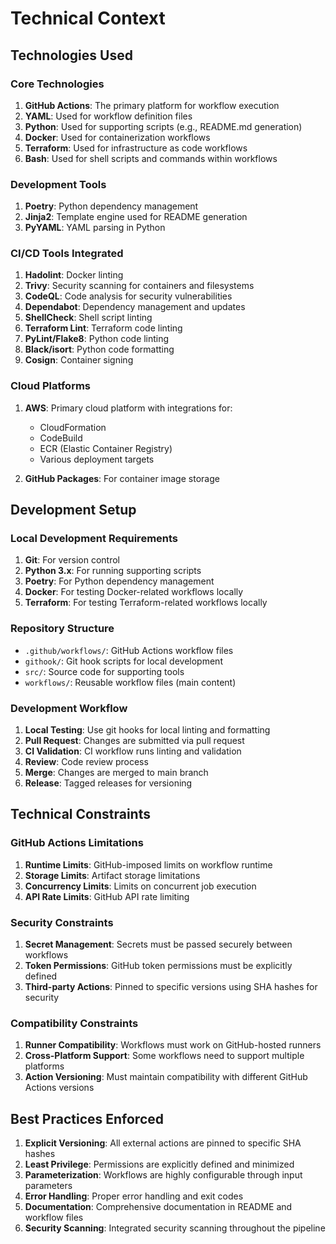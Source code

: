 # Technical Context

## Technologies Used

### Core Technologies

1. **GitHub Actions**: The primary platform for workflow execution
2. **YAML**: Used for workflow definition files
3. **Python**: Used for supporting scripts (e.g., README.md generation)
4. **Docker**: Used for containerization workflows
5. **Terraform**: Used for infrastructure as code workflows
6. **Bash**: Used for shell scripts and commands within workflows

### Development Tools

1. **Poetry**: Python dependency management
2. **Jinja2**: Template engine used for README generation
3. **PyYAML**: YAML parsing in Python

### CI/CD Tools Integrated

1. **Hadolint**: Docker linting
2. **Trivy**: Security scanning for containers and filesystems
3. **CodeQL**: Code analysis for security vulnerabilities
4. **Dependabot**: Dependency management and updates
5. **ShellCheck**: Shell script linting
6. **Terraform Lint**: Terraform code linting
7. **PyLint/Flake8**: Python code linting
8. **Black/isort**: Python code formatting
9. **Cosign**: Container signing

### Cloud Platforms

1. **AWS**: Primary cloud platform with integrations for:
   - CloudFormation
   - CodeBuild
   - ECR (Elastic Container Registry)
   - Various deployment targets

2. **GitHub Packages**: For container image storage

## Development Setup

### Local Development Requirements

1. **Git**: For version control
2. **Python 3.x**: For running supporting scripts
3. **Poetry**: For Python dependency management
4. **Docker**: For testing Docker-related workflows locally
5. **Terraform**: For testing Terraform-related workflows locally

### Repository Structure

- `.github/workflows/`: GitHub Actions workflow files
- `githook/`: Git hook scripts for local development
- `src/`: Source code for supporting tools
- `workflows/`: Reusable workflow files (main content)

### Development Workflow

1. **Local Testing**: Use git hooks for local linting and formatting
2. **Pull Request**: Changes are submitted via pull request
3. **CI Validation**: CI workflow runs linting and validation
4. **Review**: Code review process
5. **Merge**: Changes are merged to main branch
6. **Release**: Tagged releases for versioning

## Technical Constraints

### GitHub Actions Limitations

1. **Runtime Limits**: GitHub-imposed limits on workflow runtime
2. **Storage Limits**: Artifact storage limitations
3. **Concurrency Limits**: Limits on concurrent job execution
4. **API Rate Limits**: GitHub API rate limiting

### Security Constraints

1. **Secret Management**: Secrets must be passed securely between workflows
2. **Token Permissions**: GitHub token permissions must be explicitly defined
3. **Third-party Actions**: Pinned to specific versions using SHA hashes for security

### Compatibility Constraints

1. **Runner Compatibility**: Workflows must work on GitHub-hosted runners
2. **Cross-Platform Support**: Some workflows need to support multiple platforms
3. **Action Versioning**: Must maintain compatibility with different GitHub Actions versions

## Best Practices Enforced

1. **Explicit Versioning**: All external actions are pinned to specific SHA hashes
2. **Least Privilege**: Permissions are explicitly defined and minimized
3. **Parameterization**: Workflows are highly configurable through input parameters
4. **Error Handling**: Proper error handling and exit codes
5. **Documentation**: Comprehensive documentation in README and workflow files
6. **Security Scanning**: Integrated security scanning throughout the pipeline
